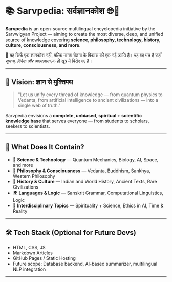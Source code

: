 # 📚 Sarvpedia: सर्वज्ञानकोश 🌐🧠

**Sarvpedia** is an open-source multilingual encyclopedia initiative by the Sarvwigyan Project — aiming to create the most diverse, deep, and unified source of knowledge covering **science, philosophy, technology, history, culture, consciousness, and more**.

🌟 यह सिर्फ एक ज्ञानकोश नहीं, बल्कि मानव चेतना के विकास की एक नई क्रांति है। यह वह मंच है जहाँ *सूचना, विवेक और आत्मज्ञान* एक ही सूत्र में पिरोए गए हैं।

---

## 🚀 Vision: ज्ञान से मुक्तिपथ

> "Let us unify every thread of knowledge — from quantum physics to Vedanta, from artificial intelligence to ancient civilizations — into a single web of truth."

Sarvpedia envisions a **complete, unbiased, spiritual + scientific knowledge base** that serves everyone — from students to scholars, seekers to scientists.

---

## 📂 What Does It Contain?

- 🔬 **Science & Technology** — Quantum Mechanics, Biology, AI, Space, and more  
- 🧘 **Philosophy & Consciousness** — Vedanta, Buddhism, Sankhya, Western Philosophy  
- 📜 **History & Culture** — Indian and World History, Ancient Texts, Rare Civilizations  
- 🌍 **Languages & Logic** — Sanskrit Grammar, Computational Linguistics, Logic  
- 🌌 **Interdisciplinary Topics** — Spirituality + Science, Ethics in AI, Time & Reality

---

## 🛠️ Tech Stack (Optional for Future Devs)

- HTML, CSS, JS
- Markdown Articles
- GitHub Pages / Static Hosting
- Future scope: Database backend, AI-based summarizer, multilingual NLP integration

---

